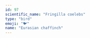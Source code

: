 ```yaml
---
id: 97
scientific_name: "Fringilla coelebs"
type: "bird"
emoji: "🐦"
name: "Eurasian chaffinch"
---
```

